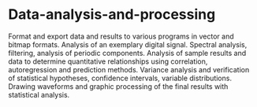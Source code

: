 # Data-analysis-and-processing
Format and export data and results to various programs in vector and bitmap formats. Analysis of an exemplary digital signal. Spectral analysis, filtering, analysis of periodic components. Analysis of sample results and data to determine quantitative relationships using correlation, autoregression and prediction methods. Variance analysis and verification of statistical hypotheses, confidence intervals, variable distributions. Drawing waveforms and graphic processing of the final results with statistical analysis.
